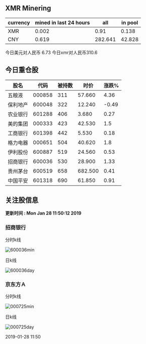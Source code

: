 ## XMR Minering

|currency|mined in last 24 hours|all|in pool|
|---|---|---|---|
|XMR|0.002|0.91|0.138|
|CNY|0.619|282.641|42.828|

今日美元对人民币 6.73	今日xmr对人民币310.6


## 今日重仓股 

|股名|代码|被持数|时价|涨跌%|
|---|---|---|---|---|
|五粮液|000858|311|57.660|4.36|
|保利地产|600048|322|12.240|-0.49|
|农业银行|601288|406|3.680|0.27|
|美的集团|000333|423|42.530|1.5|
|工商银行|601398|442|5.530|0.18|
|格力电器|000651|504|40.620|1.8|
|伊利股份|600887|519|24.560|0.53|
|招商银行|600036|530|28.900|1.33|
|贵州茅台|600519|658|682.500|0.41|
|中国平安|601318|690|61.850|0.91|

## 关注股信息
**更新时间 : Mon Jan 28 11:50:12 2019**
### 招商银行 
分时k线

![600036min](http://image.sinajs.cn/newchart/min/n/sh600036.gif)

日k线

![600036day](http://image.sinajs.cn/newchart/daily/n/sh600036.gif)

### 京东方Ａ 
分时k线

![000725min](http://image.sinajs.cn/newchart/min/n/sz000725.gif)

日k线

![000725day](http://image.sinajs.cn/newchart/daily/n/sz000725.gif)

2019-01-28 11:50